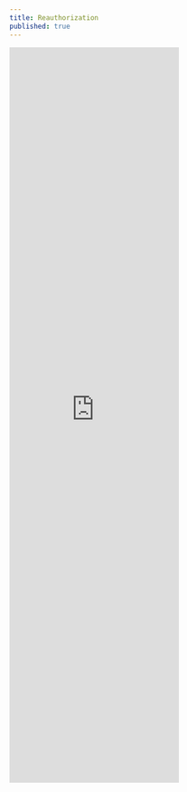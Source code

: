 ```yaml
---
title: Reauthorization
published: true
---
```


<iframe src="https://docs.google.com/forms/d/e/1FAIpQLSebybY6HbdUTx7G-y9WxqY_taOcbpOzwgI4jDCu-WnBqqqRHw/viewform?embedded=true" class="frameless" height="1300" frameborder="0" marginheight="0" marginwidth="0">Loading...</iframe>
